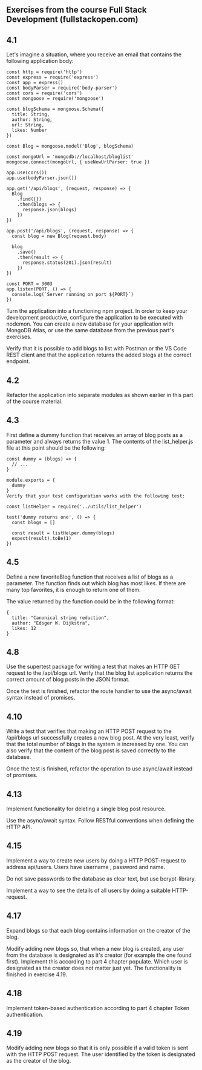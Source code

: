 ## Exercises from the course Full Stack Development (fullstackopen.com)

## 4.1
Let's imagine a situation, where you receive an email that contains the following application body:
```
const http = require('http')
const express = require('express')
const app = express()
const bodyParser = require('body-parser')
const cors = require('cors')
const mongoose = require('mongoose')

const blogSchema = mongoose.Schema({
  title: String,
  author: String,
  url: String,
  likes: Number
})

const Blog = mongoose.model('Blog', blogSchema)

const mongoUrl = 'mongodb://localhost/bloglist'
mongoose.connect(mongoUrl, { useNewUrlParser: true })

app.use(cors())
app.use(bodyParser.json())

app.get('/api/blogs', (request, response) => {
  Blog
    .find({})
    .then(blogs => {
      response.json(blogs)
    })
})

app.post('/api/blogs', (request, response) => {
  const blog = new Blog(request.body)

  blog
    .save()
    .then(result => {
      response.status(201).json(result)
    })
})

const PORT = 3003
app.listen(PORT, () => {
  console.log(`Server running on port ${PORT}`)
})
```
Turn the application into a functioning npm project. In order to keep your development productive, configure the application to be executed with nodemon. You can create a new database for your application with MongoDB Atlas, or use the same database from the previous part's exercises.

Verify that it is possible to add blogs to list with Postman or the VS Code REST client and that the application returns the added blogs at the correct endpoint.

## 4.2
Refactor the application into separate modules as shown earlier in this part of the course material.

## 4.3
First define a dummy function that receives an array of blog posts as a parameter and always returns the value 1. The contents of the list_helper.js file at this point should be the following:
```
const dummy = (blogs) => {
  // ...
}

module.exports = {
  dummy
}
Verify that your test configuration works with the following test:

const listHelper = require('../utils/list_helper')

test('dummy returns one', () => {
  const blogs = []

  const result = listHelper.dummy(blogs)
  expect(result).toBe(1)
})
```
## 4.5
Define a new favoriteBlog function that receives a list of blogs as a parameter. The function finds out which blog has most likes. If there are many top favorites, it is enough to return one of them.

The value returned by the function could be in the following format:
```
{
  title: "Canonical string reduction",
  author: "Edsger W. Dijkstra",
  likes: 12
}
```
## 4.8
Use the supertest package for writing a test that makes an HTTP GET request to the /api/blogs url. Verify that the blog list application returns the correct amount of blog posts in the JSON format.

Once the test is finished, refactor the route handler to use the async/await syntax instead of promises.

## 4.10
Write a test that verifies that making an HTTP POST request to the /api/blogs url successfully creates a new blog post. At the very least, verify that the total number of blogs in the system is increased by one. You can also verify that the content of the blog post is saved correctly to the database.

Once the test is finished, refactor the operation to use async/await instead of promises.

## 4.13
Implement functionality for deleting a single blog post resource.

Use the async/await syntax. Follow RESTful conventions when defining the HTTP API.

## 4.15
Implement a way to create new users by doing a HTTP POST-request to address api/users. Users have username , password and name.

Do not save passwords to the database as clear text, but use bcrypt-library.

Implement a way to see the details of all users by doing a suitable HTTP-request.

## 4.17
Expand blogs so that each blog contains information on the creator of the blog.

Modify adding new blogs so, that when a new blog is created, any user from the database is designated as it's creator (for example the one found first). Implement this according to part 4 chapter populate. Which user is designated as the creator does not matter just yet. The functionality is finished in exercise 4.19.

## 4.18
Implement token-based authentication according to part 4 chapter Token authentication.

## 4.19
Modify adding new blogs so that it is only possible if a valid token is sent with the HTTP POST request. The user identified by the token is designated as the creator of the blog.
